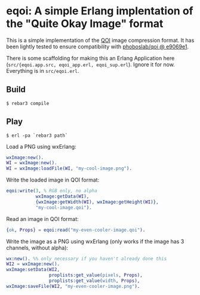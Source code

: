 eqoi: A simple Erlang implentation of the "Quite Okay Image" format
=====

This is a simple implementation of the
[QOI](https://github.com/phoboslab/qoi) image compression format. It
has been lightly tested to ensure compatibility with [phoboslab/qoi @
e9069e1](https://github.com/phoboslab/qoi/tree/e9069e11a43d779b418679c7a50b2ec14f652085).

There is some scaffolding for making this an Erlang Application here
(`src/{eqoi.app.src, eqoi_app.erl, eqoi_sup.erl`). Ignore it for
now. Everything is in `src/eqoi.erl`.

Build
-----

    $ rebar3 compile

Play
----

    $ erl -pa `rebar3 path`

Load a PNG using wxErlang:

```erlang
wxImage:new().
WI = wxImage:new().
WI = wxImage:loadFile(WI, "my-cool-image.png").
```

Write the loaded image in QOI format:

```erlang
eqoi:write(3, % RGB only, no alpha
           wxImage:getData(WI),
           {wxImage:getWidth(WI), wxImage:getHeight(WI)},
           "my-cool-image.qoi").
```

Read an image in QOI format:

```erlang
{ok, Props} = eqoi:read("my-even-cooler-image.qoi").
```

Write the image as a PNG using wxErlang (only works if the image has 3
channels, without alpha):

```erlang
wx:new(). %% only necessary if you haven't already done this
WI2 = wxImage:new().
wxImage:setData(WI2,
                proplists:get_value(pixels, Props),
                proplists:get_value(width, Props),
wxImage:saveFile(WI2, "my-even-cooler-image.png").
```
